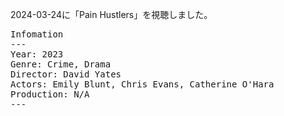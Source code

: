 
2024-03-24に「Pain Hustlers」を視聴しました。

<pre>
Infomation
---
Year: 2023
Genre: Crime, Drama
Director: David Yates
Actors: Emily Blunt, Chris Evans, Catherine O'Hara
Production: N/A
---
</pre>


